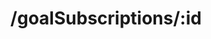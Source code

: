 ---
title: /goalSubscriptions/:id
position: 5.3
type: put
description: Update Goal Subscription
parameters:
  - name: goalAmount
    content: Target amount for the goal
  - name: status
    content: ACTIVE/PAUSE
  - name: nudge
    content: Whether the user wants to be nudged for funding approval
content_markdown: |-
  Update an existing goal subscription in the database.
left_code_blocks:
  - code_block: |-
      $.ajax({
        "url": "http://api.kapitalwise.com/goalSubscriptions/3",
        "type": "PUT",
        "data": {
          "token": "YOUR_APP_KEY",
      "goalAmount": 70,
      "status": "PAUSE",
      "nudge": false
        },
        "success": function(data) {
          alert(data);
        }
      });
    title: jQuery
    language: javascript
right_code_blocks:
  - code_block: |2-
      {
        "id": 3,
        "goalRecommendation": 1,
        "user": 1,
        "goalAmount": 70,
        "paidAmount": 0,
        "startDate": "2018-07-17T18:30:00.000Z",
        "endDate": null,
        "nudge": false,
        "status": "PAUSE"
      }
    title: Response
    language: json
  - code_block: |2-
      {
        "error": true,
        "message": "Goal subscription doesn't exist"
      }
      {
        "error": true,
        "message": "Goal subscription status is invalid"
      }
      {
        "error": true,
        "message": "Goal amount is invalid"
      }
    title: Error
    language: json
---